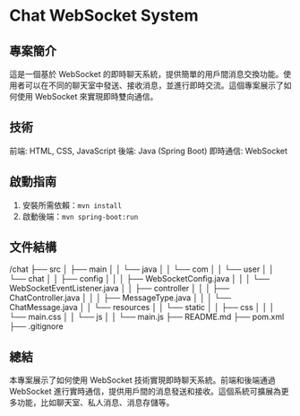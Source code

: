 # Chat WebSocket System

## 專案簡介
這是一個基於 WebSocket 的即時聊天系統，提供簡單的用戶間消息交換功能。使用者可以在不同的聊天室中發送、接收消息，並進行即時交流。這個專案展示了如何使用 WebSocket 來實現即時雙向通信。

## 技術
前端: HTML, CSS, JavaScript
後端: Java (Spring Boot)
即時通信: WebSocket  
 
## 啟動指南
1. 安裝所需依賴：`mvn install`
2. 啟動後端：`mvn spring-boot:run`
 

## 文件結構
/chat
 ├── src
 │    ├── main
 │    │    └── java
 │    │        └── com
 │    │            └── user
 │    │                └── chat
 │    │                    ├── config
 │    │                    │    ├── WebSocketConfig.java
 │    │                    │    └── WebSocketEventListener.java
 │    │                    ├── controller
 │    │                    │    ├── ChatController.java
 │    │                    │    ├── MessageType.java
 │    │                    │    └── ChatMessage.java
 │    │                    └── resources
 │    │                        └── static
 │    │                            ├── css
 │    │                            │    └── main.css
 │    │                            └── js
 │    │                                └── main.js
 ├── README.md
 ├── pom.xml
 ├── .gitignore



## 總結
本專案展示了如何使用 WebSocket 技術實現即時聊天系統。前端和後端通過 WebSocket 進行實時通信，提供用戶間的消息發送和接收。這個系統可擴展為更多功能，比如聊天室、私人消息、消息存儲等。
